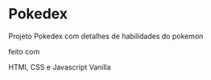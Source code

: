 # Pokedex

Projeto Pokedex com detalhes de habilidades do pokemon

feito com

HTMl, CSS e Javascript Vanilla